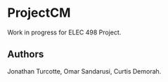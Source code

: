 # ProjectCM

Work in progress for ELEC 498 Project.

## Authors
Jonathan Turcotte,
Omar Sandarusi,
Curtis Demorah.